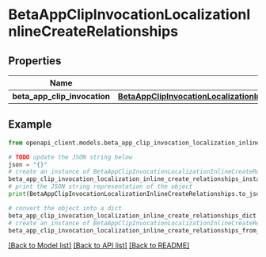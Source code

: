# BetaAppClipInvocationLocalizationInlineCreateRelationships


## Properties

Name | Type | Description | Notes
------------ | ------------- | ------------- | -------------
**beta_app_clip_invocation** | [**BetaAppClipInvocationLocalizationInlineCreateRelationshipsBetaAppClipInvocation**](BetaAppClipInvocationLocalizationInlineCreateRelationshipsBetaAppClipInvocation.md) |  | [optional] 

## Example

```python
from openapi_client.models.beta_app_clip_invocation_localization_inline_create_relationships import BetaAppClipInvocationLocalizationInlineCreateRelationships

# TODO update the JSON string below
json = "{}"
# create an instance of BetaAppClipInvocationLocalizationInlineCreateRelationships from a JSON string
beta_app_clip_invocation_localization_inline_create_relationships_instance = BetaAppClipInvocationLocalizationInlineCreateRelationships.from_json(json)
# print the JSON string representation of the object
print(BetaAppClipInvocationLocalizationInlineCreateRelationships.to_json())

# convert the object into a dict
beta_app_clip_invocation_localization_inline_create_relationships_dict = beta_app_clip_invocation_localization_inline_create_relationships_instance.to_dict()
# create an instance of BetaAppClipInvocationLocalizationInlineCreateRelationships from a dict
beta_app_clip_invocation_localization_inline_create_relationships_from_dict = BetaAppClipInvocationLocalizationInlineCreateRelationships.from_dict(beta_app_clip_invocation_localization_inline_create_relationships_dict)
```
[[Back to Model list]](../README.md#documentation-for-models) [[Back to API list]](../README.md#documentation-for-api-endpoints) [[Back to README]](../README.md)


